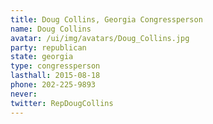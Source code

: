 ```yaml
---
title: Doug Collins, Georgia Congressperson
name: Doug Collins
avatar: /ui/img/avatars/Doug_Collins.jpg
party: republican
state: georgia
type: congressperson
lasthall: 2015-08-18
phone: 202-225-9893
never: 
twitter: RepDougCollins
---
```

